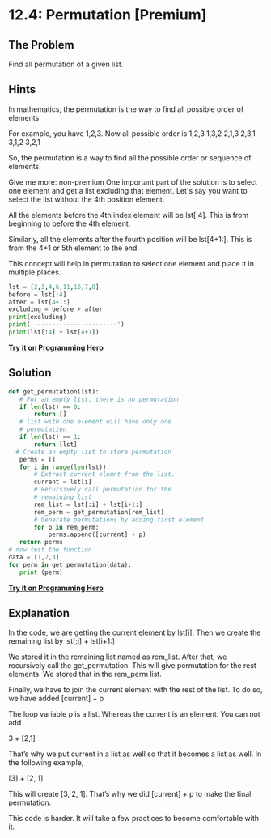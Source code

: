 # 12.4: Permutation [Premium]
 
## The Problem
Find all permutation of a given list.

## Hints
In mathematics, the permutation is the way to find all possible order of elements 

For example, you have 1,2,3. Now all possible order is 
1,2,3
1,3,2
2,1,3
2,3,1
3,1,2
3,2,1

So, the permutation is a way to find all the possible order or sequence of elements.

Give me more: non-premium
One important part of the solution is to select one element and get a list excluding that element. Let's say you want to select the list without the 4th position element. 

All the elements before the 4th index element will be lst[:4]. This is from beginning to before the 4th element.

Similarly, all the elements after the fourth position will be lst[4+1:]. This is from the 4+1 or 5th element to the end.

This concept will help in permutation to select one element and place it in multiple places.

```python
lst = [2,3,4,6,11,16,7,8]
before = lst[:4]
after = lst[4+1:]
excluding = before + after
print(excluding)
print('-----------------------')
print(lst[:4] + lst[4+1])
```

**[Try it on Programming Hero](https://play.google.com/store/apps/details?id=com.learnprogramming.codecamp)**


## Solution

```python
def get_permutation(lst):
   # For an empty list, there is no permutation
   if len(lst) == 0:
       return []
   # list with one element will have only one
   # permutation
   if len(lst) == 1:
       return [lst]
  # Create an empty list to store permutation
   perms = []
   for i in range(len(lst)):
       # Extract current elemnt from the list.
       current = lst[i]
       # Recursively call permutation for the
       # remaining list
       rem_list = lst[:i] + lst[i+1:]
       rem_perm = get_permutation(rem_list)
       # Generate permutations by adding first element
       for p in rem_perm:
           perms.append([current] + p)
   return perms
# now test the function
data = [1,2,3]
for perm in get_permutation(data):
   print (perm)
```

**[Try it on Programming Hero](https://play.google.com/store/apps/details?id=com.learnprogramming.codecamp)**


## Explanation
In the code, we are getting the current element by lst[i]. 
Then we create the remaining list by lst[:i] + lst[i+1:]

We stored it in the remaining list named as rem_list. After that, we recursively call the get_permutation. This will give permutation for the rest elements. We stored that in the rem_perm list.

Finally, we have to join the current element with the rest of the list. To do so, we have added [current] + p

The loop variable p is a list. Whereas the current is an element. You can not add 

3 + [2,1]

That’s why we put current in a list as well so that it becomes a list as well. In the following example,  

[3] + [2, 1]

This will create [3, 2, 1]. That’s why we did [current] + p  to make the final permutation. 

This code is harder. It will take a few practices to become comfortable with it.